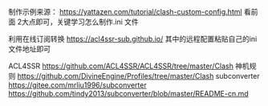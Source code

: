 制作示例来源：
https://yattazen.com/tutorial/clash-custom-config.html
看前面 2大点即可，关键学习怎么制作.ini 文件


利用在线订阅转换 
https://acl4ssr-sub.github.io/
其中的远程配置粘贴自己的ini文件地址即可

ACL4SSR
https://github.com/ACL4SSR/ACL4SSR/tree/master/Clash
神机规则
https://github.com/DivineEngine/Profiles/tree/master/Clash
subconverter
https://gitee.com/mrliu1996/subconverter
https://github.com/tindy2013/subconverter/blob/master/README-cn.md
